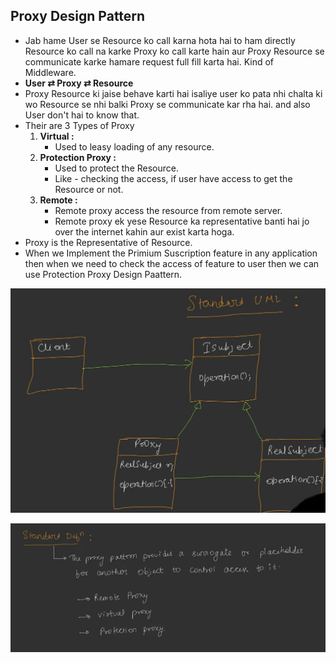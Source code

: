 ## Proxy Design Pattern

* Jab hame User se Resource ko call karna hota hai to ham directly Resource ko call na karke Proxy ko call karte hain aur Proxy Resource se communicate karke hamare request full fill karta hai. Kind of Middleware.
* **User ⇄ Proxy ⇄ Resource**
* Proxy Resource ki jaise behave karti hai isaliye user ko pata nhi chalta ki wo Resource se nhi balki Proxy se communicate kar rha hai. and also User don't hai to know that.
* Their are 3 Types of Proxy
  1. **Virtual :**
     * Used to leasy loading of any resource.
  2. **Protection  Proxy :**
     * Used to protect the Resource.
     * Like - checking the access, if user have access to get the Resource or not.
  3. **Remote :**
     * Remote proxy access the resource from remote server.
     * Remote proxy ek yese Resource ka representative banti hai jo over the internet kahin aur exist karta hoga.
* Proxy is the Representative of Resource.
* When we Implement the Primium Suscription feature in any application then when we need to check the access of feature to user then we can use Protection Proxy Design Paattern.

![1756175133785](image/Proxy/1756175133785.png)

![1756175154960](image/Proxy/1756175154960.png)
